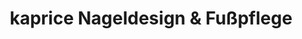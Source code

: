 ---
title: "kaprice Nageldesign & Fußpflege"
url: /paderborn/kaprice-nageldesign-und-fusspflege/
shop: Kosmetik
---